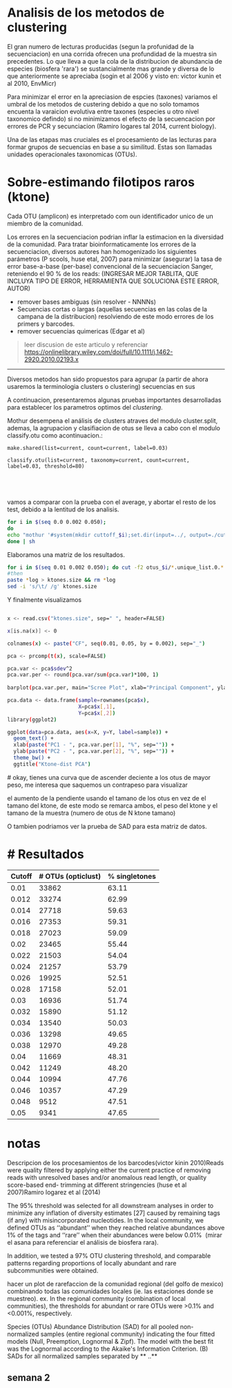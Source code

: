 # Analisis de los metodos de clustering

El gran numero de lecturas producidas (segun la profunidad de la secuenciacion) en una corrida ofrecen una profundidad de la muestra sin precedentes. Lo que lleva a que la cola de la distribucion de abundancia de especies (biosfera 'rara') se sustancialmente mas grande y diversa de lo que anteriormente se apreciaba (sogin et al 2006 y visto en: victor kunin et al 2010, EnvMicr)

Para minimizar el error en la apreciasion de espcies (taxones) variamos el umbral de los metodos de custering debido a que no solo tomamos encuenta la varaicion evolutiva entre taxones (especies u otro nivel taxonomico defindo) si no minimizamos el efecto de la secuencacion por errores de PCR y secunciacion (Ramiro logares tal 2014, current biology).

Una de las etapas mas cruciales es el procesamiento de las lecturas para formar grupos de secuencias en base a su similitud. Estas son llamadas unidades operacionales taxonomicas (OTUs).



# Sobre-estimando filotipos raros (ktone)

Cada OTU (amplicon) es interpretado com oun identificador unico de un miembro de la comunidad. 

Los errores en la secuenciacion podrian inflar la estimacion en la diversidad de la comunidad. Para tratar bioinformaticamente los errores de la secuenciacion, diversos autores han  homogenizado los siguientes parámetros (P scools, huse etal, 2007) para minimizar (asegurar) la tasa de error base-a-base (per-base) convencional de la secuenciacion Sanger, reteniendo el 90 % de los reads: (INGRESAR MEJOR TABLITA, QUE INCLUYA TIPO DE ERROR, HERRAMIENTA QUE SOLUCIONA ESTE ERROR, AUTOR)

- remover bases ambiguas (sin resolver - NNNNs) 
- Secuencias cortas o largas (aquellas secuencias en las colas de la campana de la distribucion) resolviendo de este modo errores de los primers  y barcodes.
- remover secuencias quimericas (Edgar et al)



> leer discusion de este articulo y referenciar https://onlinelibrary.wiley.com/doi/full/10.1111/j.1462-2920.2010.02193.x

_________



Diversos metodos han sido propuestos para agrupar (a partir de ahora usaremos la terminologia clusters o clustering) secuencias en sus 

 A continuacion, presentaremos algunas pruebas importantes desarrolladas para establecer los parametros optimos del *clustering*.

Mothur desempena el análisis de clusters atraves del modulo cluster.split, ademas, la agrupacion y clasifiacion de otus se lleva a cabo con el modulo classify.otu como acontinuacion.:



``` 
make.shared(list=current, count=current, label=0.03)

classify.otu(list=current, taxonomy=current, count=current, label=0.03, threshold=80)

 
```

# 

vamos a comparar con la prueba con el average, y abortar el resto de los test, debido a la lentitud de los analisis.

 

```bash
for i in $(seq 0.0 0.002 0.050);
do
echo "mothur '#system(mkdir cuttoff_$i);set.dir(input=../, output=./cuttoff_$i);set.current(current=current_files.summary);cluster.split(fasta=current, count=current, taxonomy=current, splitmethod=classify, taxlevel=7, method=opti, cutoff=$i, processors=$SLURM_NPROCS);get.current();make.shared(list=current, count=current, label=$i);classify.otu(list=current, taxonomy=current, count=current, label=$i, threshold=80)'"
done | sh
```



Elaboramos una matriz de los resultados.

```bash
for i in $(seq 0.01 0.002 0.050); do cut -f2 otus_$i/*.unique_list.0.*.cons.taxonomy | sort | uniq -c | sort -n -k2,2 | tail -n +2 | awk '{print $1}' > otus_$i.log; done
#then
paste *log > ktones.size && rm *log
sed -i 's/\t/ /g' ktones.size 
```

Y finalmente visualizamos

```bash

x <- read.csv("ktones.size", sep=" ", header=FALSE)

x[is.na(x)] <- 0

colnames(x) <- paste("CF", seq(0.01, 0.05, by = 0.002), sep="_")

pca <- prcomp(t(x), scale=FALSE)

pca.var <- pca$sdev^2
pca.var.per <- round(pca.var/sum(pca.var)*100, 1)
 
barplot(pca.var.per, main="Scree Plot", xlab="Principal Component", ylab="Percent Variation")

pca.data <- data.frame(sample=rownames(pca$x),
                       X=pca$x[,1],
                       Y=pca$x[,2])
library(ggplot2)

ggplot(data=pca.data, aes(x=X, y=Y, label=sample)) +
  geom_text() +
  xlab(paste("PC1 - ", pca.var.per[1], "%", sep="")) +
  ylab(paste("PC2 - ", pca.var.per[2], "%", sep="")) +
  theme_bw() +
  ggtitle("Ktone-dist PCA")
```



\# okay, tienes una curva que de ascender deciente a los otus de mayor peso, me interesa que saquemos un contrapeso para visualizar 

el aumento de la pendiente usando el tamano de los otus en vez de el tamano del ktone, de este modo se remarca ambos, el peso del ktone y el tamano de la muestra (numero de otus de N ktone tamano)

O tambien podriamos ver la prueba de SAD para esta matriz de datos.

 # # Resultados

| Cutoff | # OTUs (opticlust) | % singletones |
| ------ | ------------------ | ------------- |
| 0.01   | 33862              | 63.11         |
| 0.012  | 33274              | 62.99         |
| 0.014  | 27718              | 59.63         |
| 0.016  | 27353              | 59.31         |
| 0.018  | 27023              | 59.09         |
| 0.02   | 23465              | 55.44         |
| 0.022  | 21503              | 54.04         |
| 0.024  | 21257              | 53.79         |
| 0.026  | 19925              | 52.51         |
| 0.028  | 17158              | 52.01         |
| 0.03   | 16936              | 51.74         |
| 0.032  | 15890              | 51.12         |
| 0.034  | 13540              | 50.03         |
| 0.036  | 13298              | 49.65         |
| 0.038  | 12970              | 49.28         |
| 0.04   | 11669              | 48.31         |
| 0.042  | 11249              | 48.20         |
| 0.044  | 10994              | 47.76         |
| 0.046  | 10357              | 47.29         |
| 0.048  | 9512               | 47.51         |
| 0.05   | 9341               | 47.65         |

 # notas



Descripcion de los procesamientos de los barcodes(victor kinin 2010)Reads were quality filtered by applying either the current practice of removing reads with unresolved bases and/or anomalous read length, or quality score-based end- trimming at different stringencies (huse et al 2007)Ramiro logarez et al (2014)

The 95% threshold was selected for all downstream analyses in order to minimize any inflation of diversity estimates [27] caused by remaining tags (if any) with misincorporated nucleotides. In the local community, we defined OTUs as ‘‘abundant’’ when they reached relative abundances above 1% of the tags and ‘‘rare’’ when their abundances were below 0.01%  (mirar el asana para referenciar el análisis de biosfera rara).

In addition, we tested a 97% OTU clustering threshold, and comparable patterns regarding proportions of locally abundant and rare subcommunities were obtained.

hacer un plot de rarefaccion de la comunidad regional (del golfo de mexico) combinando todas las comunidades locales (ie. las estaciones donde se muestreo). ex. In the regional community (combination of local communities), the thresholds for abundant or rare OTUs were >0.1% and <0.001%, respectively. 

Species (OTUs) Abundance Distribution (SAD) for all pooled non-normalized samples (entire regional community) indicating the four fitted models (Null, Preemption, Lognormal & Zipf). The model with the best fit was the Lognormal according to the Akaike's Information Criterion. (B) SADs for all normalized samples separated by \** ..**



## semana 2


